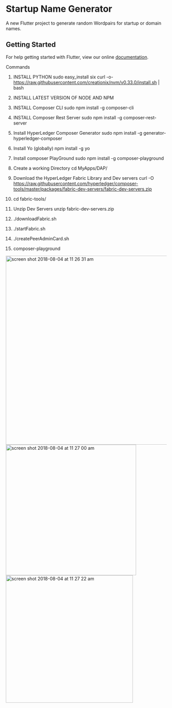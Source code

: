 # Startup Name Generator

A new Flutter project to generate random Wordpairs for startup or domain names.

## Getting Started

For help getting started with Flutter, view our online
[documentation](https://flutter.io/).



Commands 
 
1) INSTALL PYTHON
    sudo easy_install six
    curl -o- https://raw.githubusercontent.com/creationix/nvm/v0.33.0/install.sh | bash
 
2) INSTALL LATEST VERSION OF  NODE AND NPM
  
3) INSTALL Composer CLI 
        sudo npm install -g composer-cli
  
4) INSTALL Composer Rest Server
        sudo npm install -g composer-rest-server
    
 5) Install HyperLedger Composer Generator 
    sudo npm install -g generator-hyperledger-composer
 
 6) Install Yo      (globally)
    npm install -g yo

 7) Install composer PlayGround 
    sudo npm install -g composer-playground

  8) Create a working Directory 
     cd MyApps/DAP/
  9) Download the HyperLedger Fabric Library and Dev servers
         curl -O https://raw.githubusercontent.com/hyperledger/composer-tools/master/packages/fabric-dev-servers/fabric-dev-servers.zip
  10) cd fabric-tools/
  11) Unzip Dev Servers
        unzip fabric-dev-servers.zip
 12) ./downloadFabric.sh
  
  13) ./startFabric.sh
  14) ./createPeerAdminCard.sh
  15)  composer-playground


<img width="590" alt="screen shot 2018-08-04 at 11 26 31 am" src="https://user-images.githubusercontent.com/2509712/43678029-0bb382f8-97da-11e8-8f82-bc9250a1f74e.png">

<img width="408" alt="screen shot 2018-08-04 at 11 27 00 am" src="https://user-images.githubusercontent.com/2509712/43678028-0ba962dc-97da-11e8-9233-99ee11d7a547.png">

<img width="398" alt="screen shot 2018-08-04 at 11 27 22 am" src="https://user-images.githubusercontent.com/2509712/43678027-0b9a9ed2-97da-11e8-9a77-0be404b2b0bd.png">
